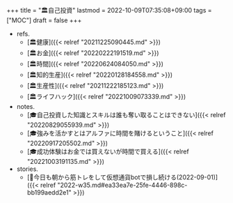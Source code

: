 +++
title = "🏛自己投資"
lastmod = 2022-10-09T07:35:08+09:00
tags = ["MOC"]
draft = false
+++

-   refs.
    -   [🏛健康]({{< relref "20211225090445.md" >}})
    -   [🏛お金]({{< relref "20220222191519.md" >}})
    -   [🏛時間]({{< relref "20220624084050.md" >}})
    -   [🏛知的生産]({{< relref "20220128184558.md" >}})
    -   [🏛生産性]({{< relref "20211222185123.md" >}})
    -   [🏛ライフハック]({{< relref "20221009073339.md" >}})
-   notes.
    -   [🎓自己投資した知識とスキルは誰も奪い取ることはできない]({{< relref "20220829055939.md" >}})
    -   [🎓強みを活かすとはアルファに時間を賭けるということ]({{< relref "20220917205502.md" >}})
    -   [🎓成功体験はお金では買えないが時間で買える]({{< relref "20221003191135.md" >}})
-   stories.
    -   [💭今日も朝から筋トレをして仮想通貨botで損し続ける(2022-09-01)]({{< relref "2022-w35.md#ea33ea7e-25fe-4446-898c-bb199aedd2e1" >}})
